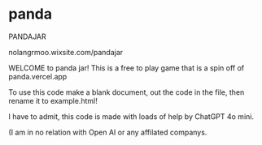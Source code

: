 # panda
PANDAJAR

nolangrmoo.wixsite.com/pandajar

WELCOME to panda jar! This is a free to play game that is a spin off of panda.vercel.app

To use this code make a blank document, out the code in the file, then rename it to example.html!

I have to admit, this code is made with loads of help by ChatGPT 4o mini.

(I am in no relation with Open AI or any affilated companys.

